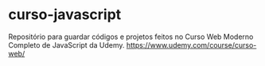 # curso-javascript
Repositório para guardar códigos e projetos feitos no Curso Web Moderno Completo de JavaScript da Udemy.
https://www.udemy.com/course/curso-web/
